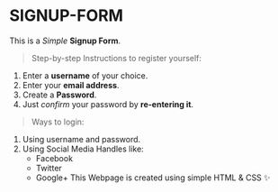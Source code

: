 # SIGNUP-FORM

This is a *Simple* **Signup Form**.

> Step-by-step Instructions to register yourself:

1. Enter a **username** of your choice.
2. Enter your **email address**.
3. Create a **Password**.
4. Just *confirm* your password by **re-entering it**.

> Ways to login:

1. Using username and password.
2. Using Social Media Handles like:
    - Facebook
    - Twitter
    - Google+
This Webpage is created using simple HTML & CSS ✨
